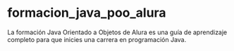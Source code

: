 # formacion_java_poo_alura
La formación Java Orientado a Objetos de Alura es una guía de aprendizaje completo para que inicies una carrera en programación Java.
